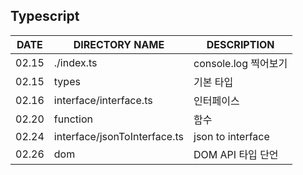 ## Typescript
|DATE|DIRECTORY NAME|DESCRIPTION|
|---|---|---|
|02.15|./index.ts|console.log 찍어보기|
|02.15|types|기본 타입|
|02.16|interface/interface.ts|인터페이스|
|02.20|function|함수|
|02.24|interface/jsonToInterface.ts|json to interface|
|02.26|dom|DOM API 타입 단언|
